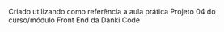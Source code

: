 Criado utilizando como referência a aula prática Projeto 04 do curso/módulo Front End da Danki Code
